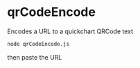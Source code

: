 # qrCodeEncode
Encodes a URL to a quickchart QRCode text


```bash
node qrCodeEncode.js
```

then paste the URL